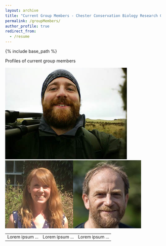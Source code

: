 ```yaml
---
layout: archive
title: "Current Group Members - Chester Conservation Biology Research Group"
permalink: /groupMembers/
author_profile: true
redirect_from:
  - /resume
---
```


{% include base_path %}

Profiles of current group members

<table border="0">
 <tr>
    <img src="Images/mg.jpg" alt="Matt Geary">
    <img src="Images/anna-muir.jpg" alt="Anna Muir">
	<img src="Images/achaz-von-hardenberg.jpg" alt="Achaz von Hardenberg">
 </tr>
 <tr>
    <td>Lorem ipsum ...</td>
    <td>Lorem ipsum ...</td>
	<td>Lorem ipsum ...</td>
 </tr>
</table>

